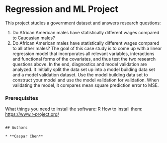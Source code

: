 
# Regression and ML Project
This project studies a government dataset and answers research questions:
1. Do African American males have statistically different wages compared to Caucasian males?
2. Do African American males have statistically different wages compared to all other males?
The goal of this case study is to come up with a linear regression model that incorporates all relevant variables, interactions
and functional forms of the covariates, and thus test the two research questions above. In the end, diagnostics and model validation are analyzed.
It Initially split the data set up into a model building data set and a model validation dataset. Use the model building data set to construct your model and use the model validation for validation. When validating the model, it compares mean square prediction error to MSE.

### Prerequisites

What things you need to install the software: R
How to install them: https://www.r-project.org/

```

## Authors

* **Caspar Chen** 
